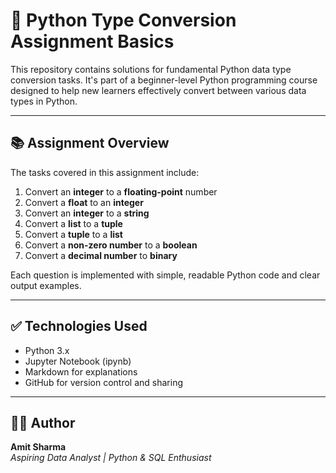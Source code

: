 # 🐍 Python Type Conversion Assignment Basics

This repository contains solutions for fundamental Python data type conversion tasks. It's part of a beginner-level Python programming course designed to help new learners effectively convert between various data types in Python.

---

## 📚 Assignment Overview

The tasks covered in this assignment include:

1. Convert an **integer** to a **floating-point** number  
2. Convert a **float** to an **integer**  
3. Convert an **integer** to a **string**  
4. Convert a **list** to a **tuple**  
5. Convert a **tuple** to a **list**  
6. Convert a **non-zero number** to a **boolean**  
7. Convert a **decimal number** to **binary**

Each question is implemented with simple, readable Python code and clear output examples.

---

## ✅ Technologies Used

- Python 3.x  
- Jupyter Notebook (ipynb)  
- Markdown for explanations  
- GitHub for version control and sharing  

---

## 🙋‍♂️ Author

**Amit Sharma**  
*Aspiring Data Analyst | Python & SQL Enthusiast*
